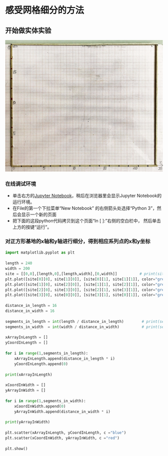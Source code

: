 # 感受网格细分的方法

## 开始做实体实验

![](/images/矩形在智能建筑设计算法中的应用/对基地轮廓进行网格细分/感受网格细分的方法/1a1.jpg)

### 在线调试环境

- 单击右方的[Jupyter Notebook](https://mybinder.org/v2/gh/ipython/ipython-in-depth/master?filepath=binder/Index.ipynb)，稍后在浏览器里会显示Jupyter Notebook的运行环境。
- 在File的第一个下拉菜单“New Notebook” 的右侧箭头处选择“Python 3”，然后会显示一个新的页面
- 把下面的这段python代码拷贝到这个页面“In [ ]:”右侧的空白栏中， 然后单击上方的按键“运行”。

### 对正方形基地的x轴和y轴进行细分，得到相应系列点的x和y坐标

```python
import matplotlib.pyplot as plt
 
length = 240
width = 200
site = [[0,0],[length,0],[length,width],[0,width]]          # print(site)
plt.plot([site[0][0], site[1][0]], [site[0][1], site[1][1]], color="green")
plt.plot([site[1][0], site[2][0]], [site[1][1], site[2][1]], color="green")
plt.plot([site[2][0], site[3][0]], [site[2][1], site[3][1]], color="green")
plt.plot([site[3][0], site[0][0]], [site[3][1], site[0][1]], color="green")

distance_in_length = 16
distance_in_width = 16

segments_in_length = int(length / distance_in_length)        # print(segments_in_length)
segments_in_width  = int(width / distance_in_width)          # print(segments_in_width)

xArrayInLength = []
yCoordInLength = []

for i in range(1,segments_in_length):
    xArrayInLength.append(distance_in_length * i)
    yCoordInLength.append(0)

print(xArrayInLength)

xCoordInWidth = []
yArrayInWidth = []

for i in range(1,segments_in_width):
    xCoordInWidth.append(0)
    yArrayInWidth.append(distance_in_width * i)
    
print(yArrayInWidth)

plt.scatter(xArrayInLength, yCoordInLength, c ="blue")
plt.scatter(xCoordInWidth, yArrayInWidth, c ="red")
 
plt.show()
```